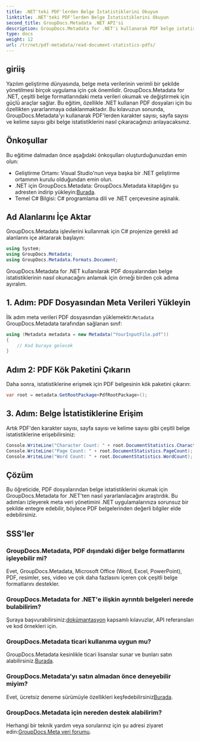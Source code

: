 ```yaml
---
title: .NET'teki PDF'lerden Belge İstatistiklerini Okuyun
linktitle: .NET'teki PDF'lerden Belge İstatistiklerini Okuyun
second_title: GroupDocs.Metadata .NET API'si
description: GroupDocs.Metadata for .NET'i kullanarak PDF belge istatistiklerini nasıl çıkaracağınızı öğrenin. Belge yönetimi yeteneklerinizi zahmetsizce geliştirin.
type: docs
weight: 12
url: /tr/net/pdf-metadata/read-document-statistics-pdfs/
---
```

## giriiş
Yazılım geliştirme dünyasında, belge meta verilerinin verimli bir şekilde yönetilmesi birçok uygulama için çok önemlidir. GroupDocs.Metadata for .NET, çeşitli belge formatlarındaki meta verileri okumak ve değiştirmek için güçlü araçlar sağlar. Bu eğitim, özellikle .NET kullanan PDF dosyaları için bu özellikten yararlanmaya odaklanmaktadır. Bu kılavuzun sonunda, GroupDocs.Metadata'yı kullanarak PDF'lerden karakter sayısı, sayfa sayısı ve kelime sayısı gibi belge istatistiklerini nasıl çıkaracağınızı anlayacaksınız.
## Önkoşullar
Bu eğitime dalmadan önce aşağıdaki önkoşulları oluşturduğunuzdan emin olun:
- Geliştirme Ortamı: Visual Studio'nun veya başka bir .NET geliştirme ortamının kurulu olduğundan emin olun.
-  .NET için GroupDocs.Metadata: GroupDocs.Metadata kitaplığını şu adresten indirip yükleyin:[Burada](https://releases.groupdocs.com/metadata/net/).
- Temel C# Bilgisi: C# programlama dili ve .NET çerçevesine aşinalık.

## Ad Alanlarını İçe Aktar
GroupDocs.Metadata işlevlerini kullanmak için C# projenize gerekli ad alanlarını içe aktararak başlayın:
```csharp
using System;
using GroupDocs.Metadata;
using GroupDocs.Metadata.Formats.Document;
```

GroupDocs.Metadata for .NET kullanılarak PDF dosyalarından belge istatistiklerinin nasıl okunacağını anlamak için örneği birden çok adıma ayıralım.
## 1. Adım: PDF Dosyasından Meta Verileri Yükleyin
 İlk adım meta verileri PDF dosyasından yüklemektir.`Metadata` GroupDocs.Metadata tarafından sağlanan sınıf:
```csharp
using (Metadata metadata = new Metadata("YourInputFile.pdf"))
{
    // Kod buraya gelecek
}
```
## Adım 2: PDF Kök Paketini Çıkarın
Daha sonra, istatistiklerine erişmek için PDF belgesinin kök paketini çıkarın:
```csharp
var root = metadata.GetRootPackage<PdfRootPackage>();
```
## 3. Adım: Belge İstatistiklerine Erişim
Artık PDF'den karakter sayısı, sayfa sayısı ve kelime sayısı gibi çeşitli belge istatistiklerine erişebilirsiniz:
```csharp
Console.WriteLine("Character Count: " + root.DocumentStatistics.CharacterCount);
Console.WriteLine("Page Count: " + root.DocumentStatistics.PageCount);
Console.WriteLine("Word Count: " + root.DocumentStatistics.WordCount);
```

## Çözüm
Bu öğreticide, PDF dosyalarından belge istatistiklerini okumak için GroupDocs.Metadata for .NET'ten nasıl yararlanılacağını araştırdık. Bu adımları izleyerek meta veri yönetimini .NET uygulamalarınıza sorunsuz bir şekilde entegre edebilir, böylece PDF belgelerinden değerli bilgiler elde edebilirsiniz.

## SSS'ler
### GroupDocs.Metadata, PDF dışındaki diğer belge formatlarını işleyebilir mi?
Evet, GroupDocs.Metadata, Microsoft Office (Word, Excel, PowerPoint), PDF, resimler, ses, video ve çok daha fazlasını içeren çok çeşitli belge formatlarını destekler.
### GroupDocs.Metadata for .NET'e ilişkin ayrıntılı belgeleri nerede bulabilirim?
 Şuraya başvurabilirsiniz:[dokümantasyon](https://reference.groupdocs.com/metadata/net/) kapsamlı kılavuzlar, API referansları ve kod örnekleri için.
### GroupDocs.Metadata ticari kullanıma uygun mu?
 GroupDocs.Metadata kesinlikle ticari lisanslar sunar ve bunları satın alabilirsiniz.[Burada](https://purchase.groupdocs.com/buy).
### GroupDocs.Metadata'yı satın almadan önce deneyebilir miyim?
 Evet, ücretsiz deneme sürümüyle özellikleri keşfedebilirsiniz[Burada](https://releases.groupdocs.com/).
### GroupDocs.Metadata için nereden destek alabilirim?
 Herhangi bir teknik yardım veya sorularınız için şu adresi ziyaret edin:[GroupDocs.Meta veri forumu](https://forum.groupdocs.com/c/metadata/14).
